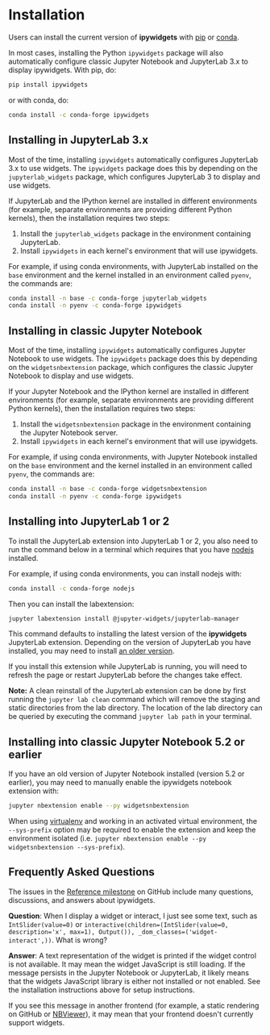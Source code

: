 # Installation

Users can install the current version of **ipywidgets** with
[pip](https://pip.pypa.io/en/stable/) or
[conda](https://conda.readthedocs.io/en/latest/).

In most cases, installing the Python `ipywidgets` package will also automatically configure classic Jupyter Notebook and JupyterLab 3.x to display ipywidgets. With pip, do:

```bash
pip install ipywidgets
```

or with conda, do:

```bash
conda install -c conda-forge ipywidgets
```

## Installing in JupyterLab 3.x

Most of the time, installing `ipywidgets` automatically configures JupyterLab 3.x to use widgets. The `ipywidgets` package does this by depending on the `jupyterlab_widgets` package, which configures JupyterLab 3 to display and use widgets.

If JupyterLab and the IPython kernel are installed in different
environments (for example, separate environments are providing different
Python kernels), then the installation requires two steps:

1. Install the `jupyterlab_widgets` package in the environment containing JupyterLab.
2. Install `ipywidgets` in each kernel's environment that will use ipywidgets.

For example, if using conda environments, with JupyterLab installed on the
`base` environment and the kernel installed in an environment called `pyenv`,
the commands are:

```bash
conda install -n base -c conda-forge jupyterlab_widgets
conda install -n pyenv -c conda-forge ipywidgets
```

## Installing in classic Jupyter Notebook

Most of the time, installing `ipywidgets` automatically configures Jupyter Notebook to use widgets. The `ipywidgets` package does this by depending on the `widgetsnbextension` package, which configures the classic Jupyter Notebook to display and use widgets.

If your Jupyter Notebook and the IPython kernel are installed in different
environments (for example, separate environments are providing different
Python kernels), then the installation requires two steps:

1. Install the `widgetsnbextension` package in the environment
   containing the Jupyter Notebook server.
2. Install `ipywidgets` in each kernel's environment that will use ipywidgets.

For example, if using conda environments, with Jupyter Notebook installed on the
`base` environment and the kernel installed in an environment called `pyenv`,
the commands are:

```bash
conda install -n base -c conda-forge widgetsnbextension
conda install -n pyenv -c conda-forge ipywidgets
```

## Installing into JupyterLab 1 or 2

To install the JupyterLab extension into JupyterLab 1 or 2, you also need to run the command below in
a terminal which requires that you have [nodejs](https://nodejs.org/en/)
installed.

For example, if using conda environments, you can install nodejs with:

```bash
conda install -c conda-forge nodejs
```

Then you can install the labextension:

```bash
jupyter labextension install @jupyter-widgets/jupyterlab-manager
```

This command defaults to installing the latest version of the **ipywidgets**
JupyterLab extension. Depending on the version of JupyterLab you have installed, you
may need to install [an older version](https://github.com/jupyter-widgets/ipywidgets/tree/main/packages/jupyterlab-manager#version-compatibility).

If you install this extension while JupyterLab is running, you will need to
refresh the page or restart JupyterLab before the changes take effect.

**Note:** A clean reinstall of the JupyterLab extension can be done by first
running the `jupyter lab clean` command which will remove the staging and
static directories from the lab directory. The location of the lab directory
can be queried by executing the command `jupyter lab path` in your terminal.

## Installing into classic Jupyter Notebook 5.2 or earlier

If you have an old version of Jupyter Notebook installed (version 5.2 or
earlier), you may need to manually enable the ipywidgets notebook extension
with:

```bash
jupyter nbextension enable --py widgetsnbextension
```

When using [virtualenv](https://virtualenv.pypa.io/en/stable/) and working in
an activated virtual environment, the `--sys-prefix` option may be required
to enable the extension and keep the environment isolated (i.e.
`jupyter nbextension enable --py widgetsnbextension --sys-prefix`).

## Frequently Asked Questions

The issues in the [Reference milestone](https://github.com/jupyter-widgets/ipywidgets/issues?q=is%3Aopen+is%3Aissue+milestone%3AReference) on GitHub include many questions, discussions,
and answers about ipywidgets.

**Question**: When I display a widget or interact, I just see some text, such as `IntSlider(value=0)` or `interactive(children=(IntSlider(value=0, description='x', max=1), Output()), _dom_classes=('widget-interact',))`. What is wrong?

**Answer**: A text representation of the widget is printed if the widget control
is not available. It may mean the widget JavaScript is still loading. If the
message persists in the Jupyter Notebook or JupyterLab, it likely means that the
widgets JavaScript library is either not installed or not enabled. See the
installation instructions above for setup instructions.

If you see this message in another frontend (for example, a static rendering on
GitHub or <a href="https://nbviewer.jupyter.org/">NBViewer</a>), it may mean
that your frontend doesn't currently support widgets.

